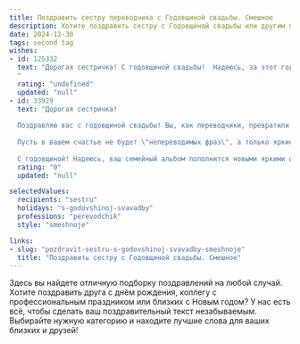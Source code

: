 ```yaml
---
title: Поздравить сестру переводчика с Годовщиной свадьбы. Смешное
description: Хотите поздравить сестру с Годовщиной свадьбы или другим праздником? Наш ИИ создаст незабываемое поздравление, а вы обязательно выделитесь среди других.  
date: 2024-12-30
tags: second tag
wishes:
- id: 125332
  text: "Дорогая сестричка! С годовщиной свадьбы!  Надеюсь, за этот год вы с мужем перевели ваши отношения на новый, ещё более  романтичный язык, полный страсти и нежности, без использования словаря и гугл-переводчика!  Желаю вам, чтобы ваша совместная жизнь была ярче любого многоязычного текста, а любовь —  бесконечной, как список синонимов в словаре!
  "
  rating: "undefined"
  updated: "null"
- id: 33929
  text: "Дорогая сестричка!
  
  Поздравляю вас с годовщиной свадьбы! Вы, как переводчики, превратили свою любовь в язык, понятный только вам двоим. Надеюсь, ваш словарь любви пополняется смешными и трогательными моментами, а не только бюрократическими терминами!
  
  Пусть в вашем счастье не будет \"непереводимых фраз\", а только яркие и весёлые истории, которые вы сможете рассказывать своим детям, да и всем, кто решится вас слушать! Пусть ваши сердца бьются в унисон, а в доме звучит заливистый смех и лёгкие споры о том, кто должен мыть посуду — ведь любовь требует жертв, но не всегда в виде отдыха от посуды!
  
  С годовщиной! Надеюсь, ваш семейный альбом пополнится новыми яркими фотографиями, а в жизни будет много \"самовыталкивающихся\" шуток и непереводимых эмоций! ❤️"
  rating: "0"
  updated: "null"

selectedValues:
  recipients: "sestru"
  holidays: "s-godovshinoj-svavadby"
  professions: "perevodchik"
  style: "smeshnoje"

links:
- slug: "pozdravit-sestru-s-godovshinoj-svavadby-smeshnoje"
  title: "Поздравить сестру с Годовщиной свадьбы. Смешное"
---
```


Здесь вы найдете отличную подборку поздравлений на любой случай. 
Хотите поздравить друга с днём рождения, коллегу с профессиональным праздником или близких с Новым годом? У нас есть всё, чтобы сделать ваш поздравительный текст незабываемым. Выбирайте нужную категорию и находите лучшие слова для ваших близких и друзей!

